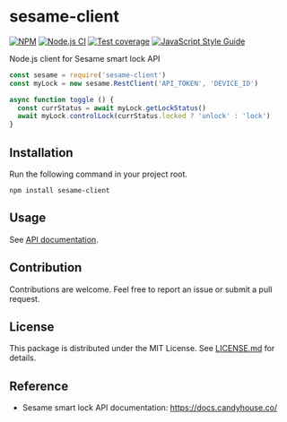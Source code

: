# sesame-client

[![NPM](https://img.shields.io/npm/v/sesame-client)](https://www.npmjs.com/package/sesame-client)
[![Node.js CI](https://github.com/yudai-nkt/sesame-client/workflows/Node.js%20CI/badge.svg)](https://github.com/yudai-nkt/sesame-client/actions?query=workflow%3A%22Node.js+CI%22)
[![Test coverage](https://img.shields.io/codecov/c/github/yudai-nkt/sesame-client?logo=codecov)](https://codecov.io/gh/yudai-nkt/sesame-client)
[![JavaScript Style Guide](https://img.shields.io/badge/code_style-standard-brightgreen.svg)](https://standardjs.com)

Node.js client for Sesame smart lock API

```javascript
const sesame = require('sesame-client')
const myLock = new sesame.RestClient('API_TOKEN', 'DEVICE_ID')

async function toggle () {
  const currStatus = await myLock.getLockStatus()
  await myLock.controlLock(currStatus.locked ? 'unlock' : 'lock')
}
```

## Installation
Run the following command in your project root.

```console
npm install sesame-client
```

## Usage
See [API documentation][].

## Contribution
Contributions are welcome. Feel free to report an issue or submit a pull request.
 
## License
This package is distributed under the MIT License.
See [LICENSE.md](./LICENSE.md) for details.

## Reference
- Sesame smart lock API documentation: https://docs.candyhouse.co/

[API documentation]: https://yudai-nkt.github.io/sesame-client
